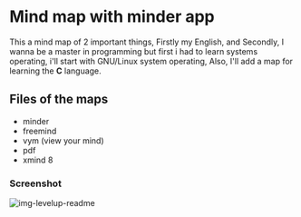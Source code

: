 # Mind map with minder app

This a mind map of 2 important things, Firstly my English, and Secondly, I wanna be a master in programming but first i had to learn systems operating, i'll start with GNU/Linux system operating, Also, I'll add a map for learning the **C** language.

## Files of the maps 
- minder
- freemind
- vym (view your mind)
- pdf
- xmind 8

### Screenshot
<p align="center"></p>
<img src="https://i.ibb.co/bBDyyY2/img-levelup-readme.png" alt="img-levelup-readme" border="0">
